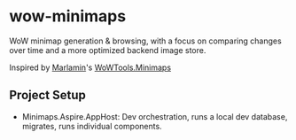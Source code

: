 # wow-minimaps

WoW minimap generation & browsing, with a focus on comparing changes over time and a more optimized backend image store.

Inspired by [Marlamin](https://github.com/Marlamin)'s [WoWTools.Minimaps](https://github.com/Marlamin/WoWTools.Minimaps)

## Project Setup

- Minimaps.Aspire.AppHost: Dev orchestration, runs a local dev database, migrates, runs individual components.